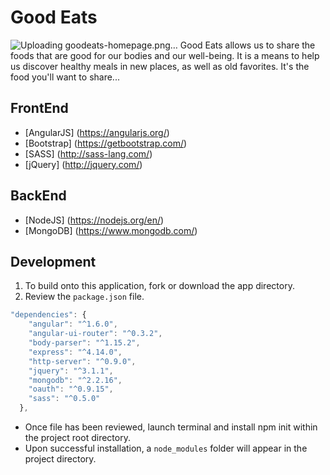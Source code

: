 # Good Eats
![Uploading goodeats-homepage.png…](http://i.imgur.com/7JnGsG2.png)
Good Eats allows us to share the foods that are good for our bodies and our well-being. It is a means to help us discover healthy meals in new places, as well as old favorites. It's the food you'll want to share... 
## FrontEnd
* [AngularJS] (https://angularjs.org/)
* [Bootstrap] (https://getbootstrap.com/)
* [SASS] (http://sass-lang.com/)
* [jQuery] (http://jquery.com/)
## BackEnd
* [NodeJS] (https://nodejs.org/en/)
* [MongoDB] (https://www.mongodb.com/)

## Development
1. To build onto this application, fork or download the app directory.
2. Review the ```package.json``` file. 
``` javascript
"dependencies": {
    "angular": "^1.6.0",
    "angular-ui-router": "^0.3.2",
    "body-parser": "^1.15.2",
    "express": "^4.14.0",
    "http-server": "^0.9.0",
    "jquery": "^3.1.1",
    "mongodb": "^2.2.16",
    "oauth": "^0.9.15",
    "sass": "^0.5.0"
  },
  ```
* Once file has been reviewed, launch terminal and install npm init within the project root directory. 
* Upon successful installation, a ```node_modules``` folder will appear in the project directory.
